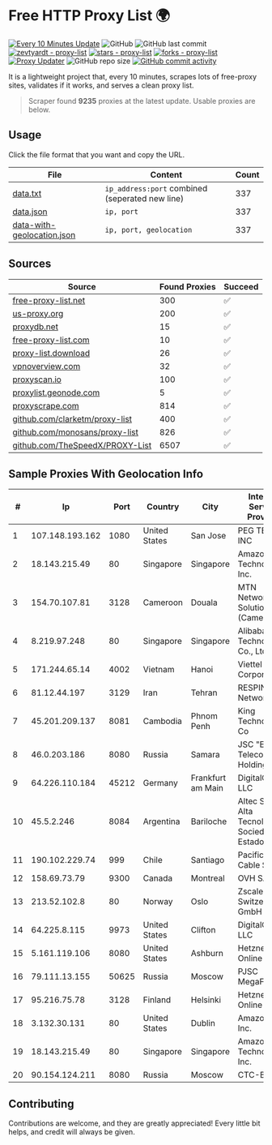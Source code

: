 
# Free HTTP Proxy List 🌍

[![Every 10 Minutes Update](https://github.com/mertguvencli/http-proxy-list/actions/workflows/main.yml/badge.svg?branch=main)](https://github.com/mertguvencli/http-proxy-list/actions/workflows/main.yml)
![GitHub](https://img.shields.io/github/license/mertguvencli/http-proxy-list)
![GitHub last commit](https://img.shields.io/github/last-commit/mertguvencli/http-proxy-list)
[![zevtyardt - proxy-list](https://img.shields.io/static/v1?label=zevtyardt&message=proxy-list&color=blue&logo=github)](https://github.com/zevtyardt/proxy-list "Go to GitHub repo")
[![stars - proxy-list](https://img.shields.io/github/stars/zevtyardt/proxy-list?style=social)](https://github.com/zevtyardt/proxy-list)
[![forks - proxy-list](https://img.shields.io/github/forks/zevtyardt/proxy-list?style=social)](https://github.com/zevtyardt/proxy-list)
[![Proxy Updater](https://github.com/zevtyardt/proxy-list/workflows/Proxy%20Updater/badge.svg)](https://github.com/zevtyardt/proxy-list/actions?query=workflow:"Proxy+Updater")
![GitHub repo size](https://img.shields.io/github/repo-size/zevtyardt/proxy-list)
[![GitHub commit activity](https://img.shields.io/github/commit-activity/m/zevtyardt/proxy-list?logo=commits)](https://github.com/zevtyardt/proxy-list/commits/main)

It is a lightweight project that, every 10 minutes, scrapes lots of free-proxy sites, validates if it works, and serves a clean proxy list.

> Scraper found **9235** proxies at the latest update. Usable proxies are below.

## Usage

Click the file format that you want and copy the URL.

|File|Content|Count|
|----|-------|-----|
|[data.txt](https://raw.githubusercontent.com/mertguvencli/http-proxy-list/main/proxy-list/data.txt)|`ip_address:port` combined (seperated new line)|337|
|[data.json](https://raw.githubusercontent.com/mertguvencli/http-proxy-list/main/proxy-list/data.json)|`ip, port`|337|
|[data-with-geolocation.json](https://raw.githubusercontent.com/mertguvencli/http-proxy-list/main/proxy-list/data-with-geolocation.json)|`ip, port, geolocation`|337|

## Sources

|Source|Found Proxies|Succeed|
|------|-------------|-------|
|[free-proxy-list.net](https://free-proxy-list.net)|300|✅|
|[us-proxy.org](https://www.us-proxy.org)|200|✅|
|[proxydb.net](http://proxydb.net)|15|✅|
|[free-proxy-list.com](https://free-proxy-list.com/?page=&port=&type%5B%5D=http&type%5B%5D=https&up_time=0&search=Search)|10|✅|
|[proxy-list.download](https://www.proxy-list.download/HTTP)|26|✅|
|[vpnoverview.com](https://vpnoverview.com/privacy/anonymous-browsing/free-proxy-servers)|32|✅|
|[proxyscan.io](https://www.proxyscan.io)|100|✅|
|[proxylist.geonode.com](https://proxylist.geonode.com/api/proxy-list?limit=300&page=1&sort_by=lastChecked&sort_type=desc&protocols=http,https)|5|✅|
|[proxyscrape.com](https://api.proxyscrape.com/v2/?request=displayproxies&protocol=http&timeout=10000&country=all&ssl=all&anonymity=all)|814|✅|
|[github.com/clarketm/proxy-list](https://raw.githubusercontent.com/clarketm/proxy-list/master/proxy-list-raw.txt)|400|✅|
|[github.com/monosans/proxy-list](https://raw.githubusercontent.com/monosans/proxy-list/main/proxies/http.txt)|826|✅|
|[github.com/TheSpeedX/PROXY-List](https://raw.githubusercontent.com/TheSpeedX/PROXY-List/master/http.txt)|6507|✅|


## Sample Proxies With Geolocation Info

|#|Ip|Port|Country|City|Internet Service Provider|
|-|--|----|-------|----|-------------------------|
|1|107.148.193.162|1080|United States|San Jose|PEG TECH INC|
|2|18.143.215.49|80|Singapore|Singapore|Amazon Technologies Inc.|
|3|154.70.107.81|3128|Cameroon|Douala|MTN Network Solutions (Cameroon)|
|4|8.219.97.248|80|Singapore|Singapore|Alibaba (US) Technology Co., Ltd.|
|5|171.244.65.14|4002|Vietnam|Hanoi|Viettel Corporation|
|6|81.12.44.197|3129|Iran|Tehran|RESPINA Networks|
|7|45.201.209.137|8081|Cambodia|Phnom Penh|King Technologies Co|
|8|46.0.203.186|8080|Russia|Samara|JSC "ER-Telecom Holding"|
|9|64.226.110.184|45212|Germany|Frankfurt am Main|DigitalOcean, LLC|
|10|45.5.2.246|8084|Argentina|Bariloche|Altec S.e. Alta Tecnologia Sociedad Del Estado|
|11|190.102.229.74|999|Chile|Santiago|Pacifico Cable SPA.|
|12|158.69.73.79|9300|Canada|Montreal|OVH SAS|
|13|213.52.102.8|80|Norway|Oslo|Zscaler Switzerland GmbH|
|14|64.225.8.115|9973|United States|Clifton|DigitalOcean, LLC|
|15|5.161.119.106|8080|United States|Ashburn|Hetzner Online GmbH|
|16|79.111.13.155|50625|Russia|Moscow|PJSC MegaFon|
|17|95.216.75.78|3128|Finland|Helsinki|Hetzner Online GmbH|
|18|3.132.30.131|80|United States|Dublin|Amazon.com, Inc.|
|19|18.143.215.49|80|Singapore|Singapore|Amazon Technologies Inc.|
|20|90.154.124.211|8080|Russia|Moscow|CTC-B2B|



## Contributing

Contributions are welcome, and they are greatly appreciated! Every
little bit helps, and credit will always be given.

